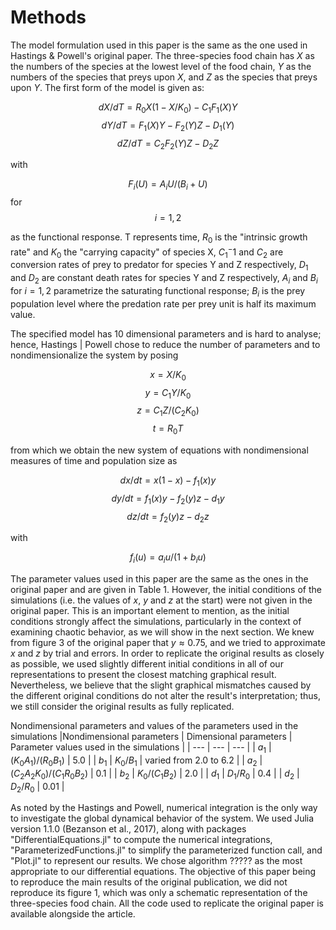 # Methods

The model formulation used in this paper is the same as the one used in Hastings & Powell's original paper. The three-species food chain has $X$ as the numbers of the species at the lowest level of the food chain, $Y$ as the numbers of the species that preys upon $X$, and $Z$ as the species that preys upon $Y$. The first form of the model is given as:

$$ dX/dT = R_0X(1 - X/K_0) - C_1F_1(X)Y $$
$$ dY/dT = F_1(X)Y - F_2(Y)Z - D_1(Y) $$
$$ dZ/dT = C_2F_2(Y)Z - D_2Z $$

with

$$ F_i(U) = A_iU/(B_i + U) $$ for $$ i = 1,2 $$

as the functional response. T represents time, $R_0$ is the "intrinsic growth rate" and $K_0$ the "carrying capacity" of species X, $C_1^-1$ and $C_2$ are conversion rates of prey to predator for species Y and Z respectively, $D_1$ and $D_2$ are constant death rates for species Y and Z respectively, $A_i$ and $B_i$ for $i = 1,2$ parametrize the saturating functional response; $B_i$ is the prey population level where the predation rate per prey unit is half its maximum value.

The specified model has 10 dimensional parameters and is hard to analyse; hence, Hastings | Powell chose to reduce the number of parameters and to nondimensionalize the system by posing

$$ x = X/K_0 $$
$$ y = C_1Y/K_0 $$
$$ z = C_1Z/(C_2K_0) $$
$$ t = R_0T $$

from which we obtain the new system of equations with nondimensional measures of time and population size as

$$ dx/dt = x(1 - x) - f_1(x)y $$
$$ dy/dt = f_1(x)y - f_2(y)z - d_1y $$
$$ dz/dt = f_2(y)z - d_2z $$

with

$$ f_i(u) = a_iu/(1 + b_iu) $$

The parameter values used in this paper are the same as the ones in the original paper and are given in Table 1. However, the initial conditions of the simulations (i.e. the values of $x$, $y$ and $z$ at the start) were not given in the original paper. This is an important element to mention, as the initial conditions strongly affect the simulations, particularly in the context of examining chaotic behavior, as we will show in the next section. We knew from figure 3 of the original paper that $y \approx 0.75$, and we tried to approximate $x$ and $z$ by trial and errors. In order to replicate the original results as closely as possible, we used slightly different initial conditions in all of our representations to present the closest matching graphical result. Nevertheless, we believe that the slight graphical mismatches caused by the different original conditions do not alter the result's interpretation; thus, we still consider the original results as fully replicated.


Nondimensional parameters and values of the parameters used in the simulations
|Nondimensional parameters | Dimensional parameters | Parameter values used in the simulations |
| --- | --- | --- |
| $a_1$ | $(K_0A_1)/(R_0B_1)$ | 5.0 |
| $b_1$ | $K_0/B_1$ | varied from 2.0 to 6.2 |
| $a_2$ | $(C_2A_2K_0)/(C_1R_0B_2)$ | 0.1 |
| $b_2$ | $K_0/(C_1B_2)$ | 2.0 |
| $d_1$ | $D_1/R_0$ | 0.4 |
| $d_2$ | $D_2/R_0$ | 0.01 |

As noted by the Hastings and Powell, numerical integration is the only way to investigate the global dynamical behavior of the system. We used Julia version 1.1.0 (Bezanson et al., 2017), along with packages "DifferentialEquations.jl" to compute the numerical integrations, "ParameterizedFunctions.jl" to simplify the parameterized function call, and "Plot.jl" to represent our results. We chose algorithm ????? as the most appropriate to our differential equations. The objective of this paper being to reproduce the main results of the original publication, we did not reproduce its figure 1, which was only a schematic representation of the three-species food chain. All the code used to replicate the original paper is available alongside the article.
